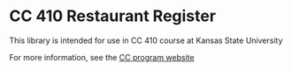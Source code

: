 # CC 410 Restaurant Register

This library is intended for use in CC 410 course at Kansas State University

For more information, see the [CC program website](http://www.cs.ksu.edu/core/)

